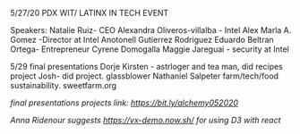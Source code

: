 5/27/20 PDX WIT/ LATINX IN TECH EVENT

Speakers:
Natalie Ruiz- CEO
Alexandra Oliveros-villalba - Intel
Alex
Marla A. Gomez -Director at Intel
Anotonell Gutierrez Rodriguez
Eduardo Beltran Ortega- Entrepreneur
Cyrene Domogalla
Maggie Jareguai - security at Intel

5/29 final presentations
Dorje Kirsten - astrloger and tea man, did recipes project
Josh- did project.  glassblower
Nathaniel Salpeter farm/tech/food sustainability.  sweetfarm.org

*final presentations projects link: https://bit.ly/alchemy052020*

*Anna Ridenour suggests https://vx-demo.now.sh/ for using D3 with react*